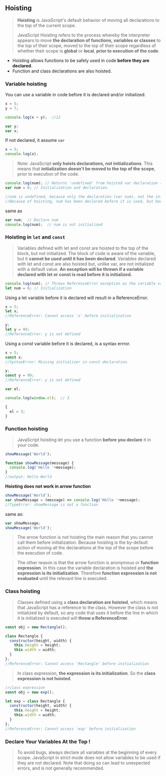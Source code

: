 ## Hoisting
> **Hoisting** is JavaScript's default behavior of moving all declarations to the top of the current scope. 
> 
> JavaScript Hoisting refers to the process whereby the interpreter appears to move **the declaration of functions, variables or classes** to the top of their scope, moved to the top of their scope regardless of whether their scope is **global** or **local**, **prior to execution of the code**.

- Hoisting allows functions to be safely used in code **before they are declared**.
- Function and class declarations are also hoisted.

### Variable hoisting
You can use a variable in code before it is declared and/or initialized.

```js
x = 5; 
y = 7;

console.log(x + y);  //12

var y;
var x;
```

If not declared, it assume `var`
```js
x = 5;
console.log(x);
```

> Note: JavaScript **only hoists declarations, not initializations**. This means that **initialization doesn't be moved to the top of the scope**, prior to execution of the code.

```js
console.log(num); // Returns 'undefined' from hoisted var declaration (not 6)
var num = 6; // Initialization and declaration.

//num is undefined, because only the declaration (var num), not the initialization (=6) is hoisted to the top.
//Because of hoisting, num has been declared before it is used, but because initializations are not hoisted, the value of num is undefined.
```
same as 
```js
var num;  // Declare num
console.log(num);  // num is not initialized
```

### Hoisting in `let` and `const`
> Variables defined with let and const are hoisted to the top of the block, but not initialized.
The block of code is aware of the variable, but it **cannot be used until it has been declared**. Variables declared with let and const are also hoisted but, unlike var, are not initialized with a default value. **An exception will be thrown if a variable declared with let or const is read before it is initialized.**

```js
console.log(num); // Throws ReferenceError exception as the variable value is uninitialized
let num = 6; // Initialization
```

Using a let variable before it is declared will result in a ReferenceError.
```js
x = 5;
let x;
//ReferenceError: Cannot access 'x' before initialization

y;
let y = 99;
//ReferenceError: y is not defined
```
Using a const variable before it is declared, is a syntax errror.
```js
x = 5;
const x;
//SyntaxError: Missing initializer in const declaration.

y;
const y = 99;
//ReferenceError: y is not defined
```

```js
var el;

console.log(window.el);  // 3

{
  el = 3;
}
```

### Function hoisting
> JavaScript hoisting let you use a function **before you declare** it in your code.

```js
showMessage('World');

function showMessage(message) {
  console.log('Hello '+message);
}
//output: Hello World
```

**Hoisting does not work in arrow function**
```js
showMessage('World');
var showMessage = (message) => console.log('Hello '+message);
//TypeError: showMessage is not a function
```
same as:
```js
var showMessage;
showMessage('World');
```
> The arrow function is not hoisting the main reason that you cannot call them before initialization.
> Because hoisting is the by-default action of moving all the declarations at the top of the scope before the execution of code.

> The other reason is that the arrow function is anonymous or **function expression**.
> In this case the variable declaration is hoisted and **the expression is its initialization**. Therefore **function expression is not evaluated** until the relevant line is executed. 

### Class hoisting
> Classes defined using a **class declaration are hoisted**, which means that JavaScript has a reference to the class. However the class is not initialized by default, so any code that uses it before the line in which it is initialized is executed will **throw a ReferenceError**. 

```js
const obj = new Rectangle();

class Rectangle {
  constructor(height, width) {
    this.height = height;
    this.width = width;
  }
};
//ReferenceError: Cannot access 'Rectangle' before initialization
```

> In class expression, **the expression is its initialization**. So the **class expression is not hoisted**.

```js
//class expression 
const obj = new exp();

let exp = class Rectangle {
  constructor(height, width) {
    this.height = height;
    this.width = width;
  }
};
//ReferenceError: Cannot access 'exp' before initialization
```

### Declare Your Variables At the Top !
> To avoid bugs, always declare all variables at the beginning of every scope. JavaScript in strict mode does not allow variables to be used if they are not declared. Note that doing so can lead to unexpected errors, and is not generally recommended.




